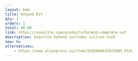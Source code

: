 ```yaml
---
layout: bom
title: Hotend Kit
qty: 1
orders: 1
total: 40.00
link: https://voxolite.com/products/hotend-complete-set
description: Voxolite hotend includes silicon sock
new: No
alternatives: 
    - https://www.aliexpress.us/item/3256804615923605.html
---
```

